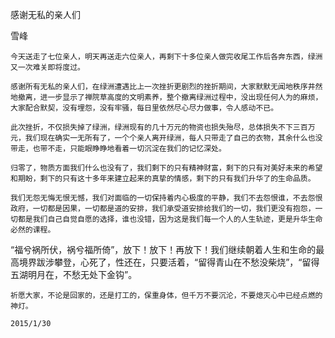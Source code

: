 感谢无私的亲人们

雪峰


    今天送走了七位亲人，明天再送走六位亲人，再剩下十多位亲人做完收尾工作后各奔东西，绿洲又一次难关即将度过。

    感谢所有无私的亲人们，在绿洲遭遇比上一次挫折更剧烈的挫折期间，大家默默无闻地秩序井然地撤离，进一步显示了禅院草高度的文明素养，整个撤离绿洲过程中，没出现任何人为的麻烦，大家配合默契，没有埋怨，没有牢骚，每日里依然尽心尽力做事，令人感动不已。

    此次挫折，不仅损失掉了绿洲，绿洲现有的几十万元的物资也损失殆尽，总体损失不下三百万元，我们现在确实一无所有了，一个个亲人离开绿洲，每人只带走了自己的衣物，其余什么也没带走，也带不走，只能眼睁睁地看着一切沉淀在我们的记忆深处。

    归零了，物质方面我们什么也没有了，我们剩下的只有精神财富，剩下的只有对美好未来的希望和期盼，剩下的只有这十多年来建立起来的真挚的情感，剩下的只有我们升华了的生命品质。

    我们无怨无悔无恨无憾，我们对面临的一切保持着内心极度的平静，我们不去怨恨谁，不去怨恨政府，一切都是因果，一切都是道的安排，我们承受道安排给我们的一切，我们更没有抱怨，一切都是我们自己自觉自愿的选择，谁也没错，因为这是我们每一个人的人生轨迹，更是升华生命必然的课程。

   “福兮祸所伏，祸兮福所倚”，放下！放下！再放下！我们继续朝着人生和生命的最高境界跋涉攀登，心死了，性还在，只要活着，“留得青山在不愁没柴烧”，“留得五湖明月在，不愁无处下金钩”。

    祈愿大家，不论是回家的，还是打工的，保重身体，但千万不要沉沦，不要熄灭心中已经点燃的神灯。

    2015/1/30



